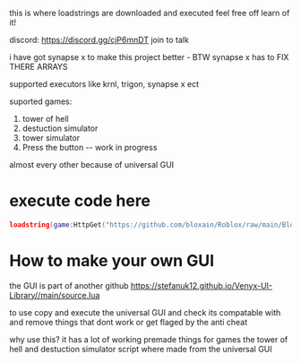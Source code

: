 this is where loadstrings are downloaded and executed feel free off learn of it!

discord: https://discord.gg/cjP6mnDT join to talk

i have got synapse x to make this project better - BTW synapse x has to FIX THERE ARRAYS 

supported executors like krnl, trigon, synapse x ect

suported games:

1. tower of hell
2. destuction simulator
3. tower simulator
4. Press the button -- work in progress

almost every other because of universal GUI

# execute code here

```lua
loadstring(game:HttpGet("https://github.com/bloxain/Roblox/raw/main/Bloxhub.Lua"))()
```






# How to make your own GUI


the GUI is part of another github https://stefanuk12.github.io/Venyx-UI-Library//main/source.lua

to use copy and execute the universal GUI and check its compatable with and remove things that dont work or get flaged by the anti cheat

why use this?
it has a lot of working premade things for games the tower of hell and destuction simulator script where made from the universal GUI

